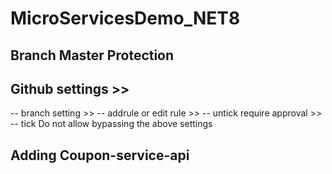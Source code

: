 # MicroServicesDemo_NET8

## Branch Master Protection

## Github settings >> 
-- branch setting >> 
-- addrule or edit rule >> 
-- untick require approval >> 
-- tick Do not allow bypassing the above settings 

## Adding Coupon-service-api

